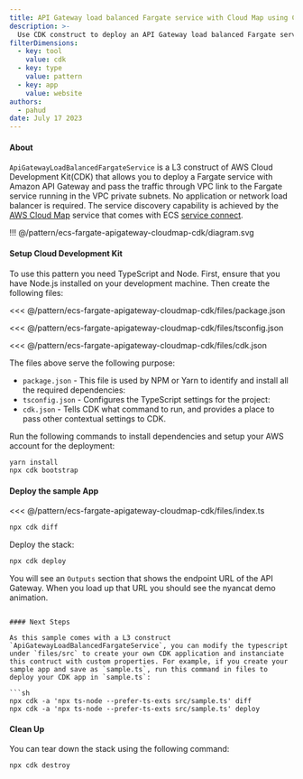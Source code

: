 ```yaml
---
title: API Gateway load balanced Fargate service with Cloud Map using CDK construct
description: >-
  Use CDK construct to deploy an API Gateway load balanced Fargate service with Cloud Map.
filterDimensions:
  - key: tool
    value: cdk
  - key: type
    value: pattern
  - key: app
    value: website
authors:
  - pahud
date: July 17 2023
---
```


#### About

`ApiGatewayLoadBalancedFargateService` is a L3 construct of AWS Cloud Development Kit(CDK) that allows you to deploy a Fargate service with Amazon API Gateway and pass the traffic through VPC link to the Fargate service running in the VPC private subnets. No application or network load balancer is required. The service discovery capability is achieved by the [AWS Cloud Map](https://aws.amazon.com/cloud-map/) service that comes with ECS [service connect](https://docs.aws.amazon.com/AmazonECS/latest/developerguide/service-connect.html).

!!! @/pattern/ecs-fargate-apigateway-cloudmap-cdk/diagram.svg


#### Setup Cloud Development Kit

To use this pattern you need TypeScript and Node. First, ensure that you have Node.js installed on your development machine. Then create the following files:

<tabs>
<tab label="package.json">

<<< @/pattern/ecs-fargate-apigateway-cloudmap-cdk/files/package.json

</tab>

<tab label='tsconfig.json'>

<<< @/pattern/ecs-fargate-apigateway-cloudmap-cdk/files/tsconfig.json

</tab>

<tab label='cdk.json'>

<<< @/pattern/ecs-fargate-apigateway-cloudmap-cdk/files/cdk.json

</tab>
</tabs>

The files above serve the following purpose:

- `package.json` - This file is used by NPM or Yarn to identify and install all the required dependencies:
- `tsconfig.json` - Configures the TypeScript settings for the project:
- `cdk.json` - Tells CDK what command to run, and provides a place to pass other contextual settings to CDK.

Run the following commands to install dependencies and setup your AWS account for the deployment:

```sh
yarn install
npx cdk bootstrap
```

#### Deploy the sample App


<<< @/pattern/ecs-fargate-apigateway-cloudmap-cdk/files/index.ts


```sh
npx cdk diff
```

Deploy the stack:

```sh
npx cdk deploy
```

You will see an `Outputs` section that shows the endpoint URL of the API Gateway. When you load up that URL you should see the nyancat demo animation.
```

#### Next Steps

As this sample comes with a L3 construct `ApiGatewayLoadBalancedFargateService`, you can modify the typescript under `files/src` to create your own CDK application and instanciate this contruct with custom properties. For example, if you create your sample app and save as `sample.ts`, run this command in files to deploy your CDK app in `sample.ts`:

```sh
npx cdk -a 'npx ts-node --prefer-ts-exts src/sample.ts' diff
npx cdk -a 'npx ts-node --prefer-ts-exts src/sample.ts' deploy
```


#### Clean Up

You can tear down the stack using the following command:

```sh
npx cdk destroy
```